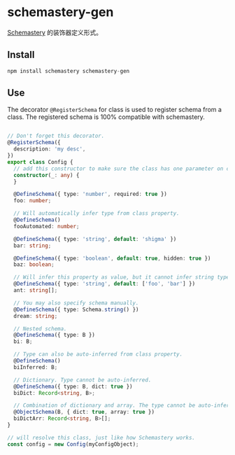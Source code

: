 # schemastery-gen

[Schemastery](https://github.com/Shigma/schemastery) 的装饰器定义形式。

## Install

```ts
npm install schemastery schemastery-gen
```

## Use

The decorator `@RegisterSchema` for class is used to register schema from a class. The registered schema is 100% compatible with schemastery.

```ts

// Don't forget this decorator.
@RegisterSchema({
  description: 'my desc',
})
export class Config {
  // add this constructor to make sure the class has one parameter on constructor
  constructor(_: any) {
  }

  @DefineSchema({ type: 'number', required: true })
  foo: number;

  // Will automatically infer type from class property.
  @DefineSchema()
  fooAutomated: number;

  @DefineSchema({ type: 'string', default: 'shigma' })
  bar: string;

  @DefineSchema({ type: 'boolean', default: true, hidden: true })
  baz: boolean;

  // Will infer this property as value, but it cannot infer string type. So you have to specify it manually.
  @DefineSchema({ type: 'string', default: ['foo', 'bar'] })
  ant: string[];

  // You may also specify schema manually.
  @DefineSchema({ type: Schema.string() })
  dream: string;

  // Nested schema.
  @DefineSchema({ type: B })
  bi: B;

  // Type can also be auto-inferred from class property.
  @DefineSchema()
  biInferred: B;

  // Dictionary. Type cannot be auto-inferred.
  @DefineSchema({ type: B, dict: true })
  biDict: Record<string, B>;

  // Combination of dictionary and array. The type cannot be auto-inferred.
  @ObjectSchema(B, { dict: true, array: true })
  biDictArr: Record<string, B>[];
}

// will resolve this class, just like how Schemastery works.
const config = new Config(myConfigObject);
```
